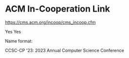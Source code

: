 # ACM In-Cooperation Link

<https://cms.acm.org/incoop/cms_incoop.cfm>

Yes Yes

Name format: 

CCSC-CP '23: 2023 Annual Computer Science Conference
